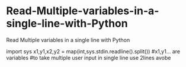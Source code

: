 # Read-Multiple-variables-in-a-single-line-with-Python
Read Multiple variables in a single line with Python

import sys
    x1,y1,x2,y2 = map(int,sys.stdin.readline().split()) #x1,y1... are variables
    #to take multiple user input in single line use 2lines avobe


